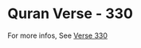 # Quran Verse - 330 

For more infos, See [Verse 330](https://www.quranbookk.com/quran/search?q=330)